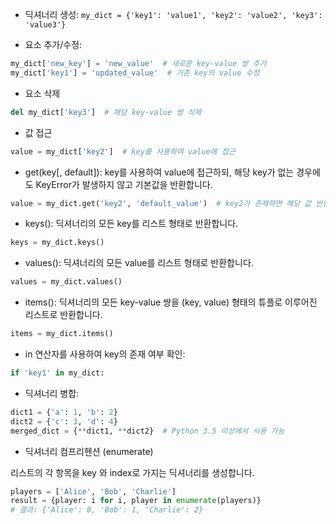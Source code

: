 - 딕셔너리 생성:
  `my_dict = {'key1': 'value1', 'key2': 'value2', 'key3': 'value3'}`

- 요소 추가/수정:

```python
my_dict['new_key'] = 'new_value'  # 새로운 key-value 쌍 추가
my_dict['key1'] = 'updated_value'  # 기존 key의 value 수정
```

- 요소 삭제

```python
del my_dict['key3']  # 해당 key-value 쌍 삭제
```

- 값 접근

```python
value = my_dict['key2']  # key를 사용하여 value에 접근
```

- get(key[, default]): key를 사용하여 value에 접근하되, 해당 key가 없는 경우에도 KeyError가 발생하지 않고 기본값을 반환합니다.

```python
value = my_dict.get('key2', 'default_value')  # key2가 존재하면 해당 값 반환, 없으면 'default_value' 반환
```

- keys(): 딕셔너리의 모든 key를 리스트 형태로 반환합니다.

```python
keys = my_dict.keys()
```

- values(): 딕셔너리의 모든 value를 리스트 형태로 반환합니다.

```python
values = my_dict.values()
```

- items(): 딕셔너리의 모든 key-value 쌍을 (key, value) 형태의 튜플로 이루어진 리스트로 반환합니다.

```python
items = my_dict.items()
```

- in 연산자를 사용하여 key의 존재 여부 확인:

```python
if 'key1' in my_dict:
```

- 딕셔너리 병합:

```python
dict1 = {'a': 1, 'b': 2}
dict2 = {'c': 3, 'd': 4}
merged_dict = {**dict1, **dict2}  # Python 3.5 이상에서 사용 가능
```

- 딕셔너리 컴프리헨션 (enumerate)

리스트의 각 항목을 key 와 index로 가지는 딕셔너리를 생성합니다.

```python
players = ['Alice', 'Bob', 'Charlie']
result = {player: i for i, player in enumerate(players)}
# 결과: {'Alice': 0, 'Bob': 1, 'Charlie': 2}
```
